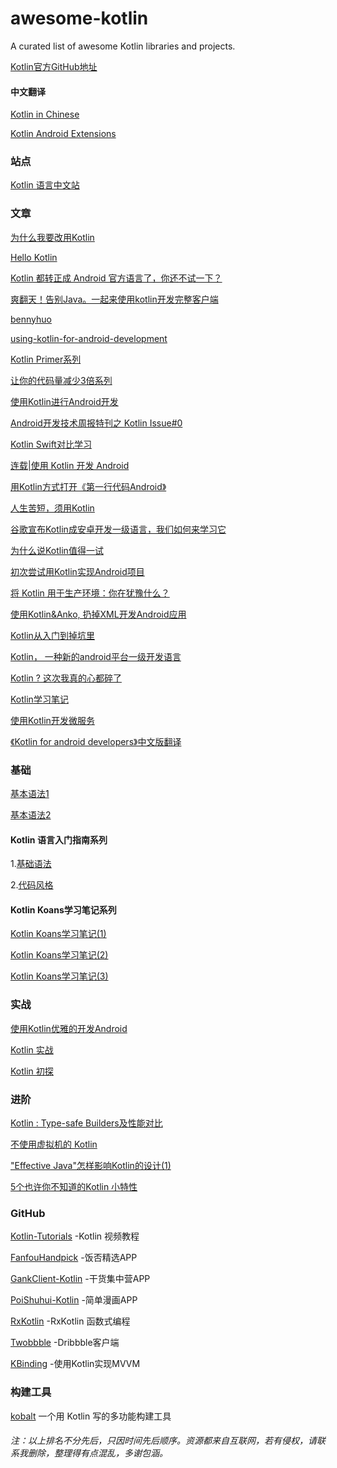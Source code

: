 # awesome-kotlin
A curated list of awesome Kotlin libraries and projects.

[Kotlin官方GitHub地址](https://github.com/JetBrains/kotlin)

#### 中文翻译
[Kotlin in Chinese](https://github.com/huanglizhuo/kotlin-in-chinese)

[Kotlin Android Extensions](http://blog.csdn.net/poorkick/article/details/72465721)

### 站点
[Kotlin 语言中文站](https://www.kotlincn.net/docs/reference/)

### 文章
[为什么我要改用Kotlin](http://droidyue.com/blog/2017/05/18/why-do-i-turn-to-kotlin/)

[Hello Kotlin](http://www.jianshu.com/p/b7381aec4eab)

[Kotlin 都转正成 Android 官方语言了，你还不试一下？](https://juejin.im/entry/591ce8aca0bb9f005f1bedb6/)

[爽翻天！告别Java。一起来使用kotlin开发完整客户端](https://juejin.im/post/583b042461ff4b007ecf00ff/)

[bennyhuo](https://juejin.im/user/5684797f00b068a2a953a2ae/share/)

[using-kotlin-for-android-development](http://itangqi.me/2017/03/28/using-kotlin-for-android-development/)

[Kotlin Primer系列](https://kymjs.com/code/2017/02/03/01/)

[让你的代码量减少3倍系列](http://androidwing.net/index.php/89)

[使用Kotlin进行Android开发](http://ragnraok.github.io/using-kotlin-to-write-android-app.html)

[Android开发技术周报特刊之 Kotlin Issue#0](http://www.androidweekly.cn/android-dev-special-weekly-kotlin-issue-0/#jtss-tsina/)

[Kotlin Swift对比学习](http://www.jianshu.com/p/c5007d609b53)

[连载|使用 Kotlin 开发 Android](https://mp.weixin.qq.com/s?__biz=MzI1MTE2NTE1Ng==&mid=2649516178&idx=1&sn=e869ebd38fcdecf0a8f1e0d2ccc79076&chksm=f1efe819c698610f1a95969dbe5fc3fe385d62116913a8c6c859f4d80b69775c7de6d95c87e2#rd)

[用Kotlin方式打开《第一行代码Android》](http://www.cnblogs.com/devilyouwei/p/6881955.html)

[人生苦短，须用Kotlin](http://iaspen.cn/2017/05/19/%E4%BA%BA%E7%94%9F%E8%8B%A6%E7%9F%AD%EF%BC%8C%E9%A1%BB%E7%94%A8Kotlin/#more)

[谷歌宣布Kotlin成安卓开发一级语言，我们如何来学习它](https://mp.weixin.qq.com/s?__biz=MzI2OTQxMTM4OQ==&mid=2247484919&idx=1&sn=a5515ee4ecfae912ff612295f36a0bf9&chksm=eae1f0a5dd9679b356287bd71fe3b8f95019c57e14dd3dee8ec9e8b0d3f03e1bc1870cc69066#rd)

[为什么说Kotlin值得一试](http://www.cnblogs.com/bugly/p/5219895.html)

[初次尝试用Kotlin实现Android项目](http://www.cnblogs.com/tgyf/p/6201837.html)

[将 Kotlin 用于生产环境：你在犹豫什么？](http://www.jianshu.com/p/272d3260dbf5)

[使用Kotlin&Anko, 扔掉XML开发Android应用](http://www.cnblogs.com/sunshine-anycall/p/5300305.html)

[Kotlin从入门到掉坑里](http://www.cnblogs.com/sw926/p/5870326.html)

[Kotlin， 一种新的android平台一级开发语言](http://www.cnblogs.com/aspwebchh/p/6881264.html)

[Kotlin ? 这次我真的心都碎了](http://www.jianshu.com/p/610f6fe8bbcc)

[Kotlin学习笔记](http://www.jianshu.com/p/ddfd35154064)

[使用Kotlin开发微服务](http://mp.weixin.qq.com/s/OiGgR7wFR32dxL60IXlfcg)

[《Kotlin for android developers》中文版翻译](https://github.com/wangjiegulu/kotlin-for-android-developers-zh/blob/master/README.md)

### 基础
[基本语法1](http://ltlovezh.com/2016/04/17/Kotlin%E5%9F%BA%E6%9C%AC%E8%AF%AD%E6%B3%951/)

[基本语法2](http://ltlovezh.com/2016/04/27/Kotlin%E5%9F%BA%E6%9C%AC%E8%AF%AD%E6%B3%952/)

#### Kotlin 语言入门指南系列
1.[基础语法](http://www.cnblogs.com/joejs/p/6875128.html)

2.[代码风格](http://www.cnblogs.com/joejs/p/6878128.html)

#### Kotlin Koans学习笔记系列
[Kotlin Koans学习笔记(1)](http://www.jianshu.com/p/5ff8d26bc391)

[Kotlin Koans学习笔记(2)](http://www.jianshu.com/p/1086fe770776)

[Kotlin Koans学习笔记(3)](http://www.jianshu.com/p/6a731d6abe44)

### 实战
[使用Kotlin优雅的开发Android](https://juejin.im/post/5915c0a744d904006c4e3bcd)

[Kotlin 实战](http://www.jianshu.com/p/dcaa25d33b0c#)

[Kotlin 初探](http://www.jianshu.com/p/c171c6577d7f)

### 进阶
[Kotlin : Type-safe Builders及性能对比](http://ltlovezh.com/2016/04/29/Kotlin-Type-safe-Builders%E5%8F%8A%E6%80%A7%E8%83%BD%E5%AF%B9%E6%AF%94/)

[不使用虚拟机的 Kotlin](http://www.jianshu.com/p/8f9d2c104fe7)

["Effective Java"怎样影响Kotlin的设计(1)](http://www.jianshu.com/p/43fb88b29a36)

[5个也许你不知道的Kotlin 小特性](http://www.jianshu.com/p/a414ea08bdcd)

### GitHub
[Kotlin-Tutorials](https://github.com/enbandari/Kotlin-Tutorials/) -Kotlin 视频教程

[FanfouHandpick](https://github.com/TonnyL/FanfouHandpick/) -饭否精选APP

[GankClient-Kotlin](https://github.com/githubwing/GankClient-Kotlin/) -干货集中营APP

[PoiShuhui-Kotlin](https://github.com/wuapnjie/PoiShuhui-Kotlin/) -简单漫画APP

[RxKotlin](https://github.com/ReactiveX/RxKotlin/) -RxKotlin 函数式编程

[Twobbble](https://github.com/550609334/Twobbble) -Dribbble客户端

[KBinding](https://github.com/BennyWang/KBinding) -使用Kotlin实现MVVM

### 构建工具
[kobalt](http://beust.com/kobalt/home/index.html/)  一个用 Kotlin 写的多功能构建工具


###### 注：以上排名不分先后，只因时间先后顺序。资源都来自互联网，若有侵权，请联系我删除，整理得有点混乱，多谢包涵。

